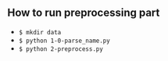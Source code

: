 ## How to run preprocessing part
* `$ mkdir data`
* `$ python 1-0-parse_name.py`
* `$ python 2-preprocess.py`
